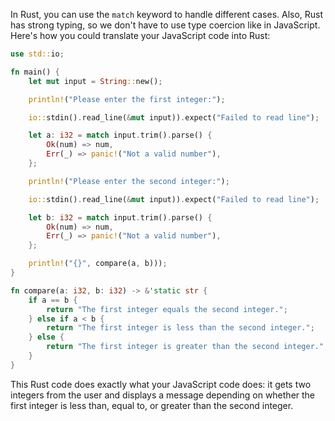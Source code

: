 In Rust, you can use the `match` keyword to handle different cases. Also, Rust has strong typing, so we don't have to use type coercion like in JavaScript. Here's how you could translate your JavaScript code into Rust:

```rust
use std::io;

fn main() {
    let mut input = String::new();

    println!("Please enter the first integer:");

    io::stdin().read_line(&mut input)).expect("Failed to read line");

    let a: i32 = match input.trim().parse() {
        Ok(num) => num,
        Err(_) => panic!("Not a valid number"),
    };

    println!("Please enter the second integer:");

    io::stdin().read_line(&mut input)).expect("Failed to read line");

    let b: i32 = match input.trim().parse() {
        Ok(num) => num,
        Err(_) => panic!("Not a valid number"),
    };

    println!("{}", compare(a, b)));
}

fn compare(a: i32, b: i32) -> &'static str {
    if a == b {
        return "The first integer equals the second integer.";
    } else if a < b {
        return "The first integer is less than the second integer.";
    } else {
        return "The first integer is greater than the second integer.";
    }
}
```

This Rust code does exactly what your JavaScript code does: it gets two integers from the user and displays a message depending on whether the first integer is less than, equal to, or greater than the second integer.
